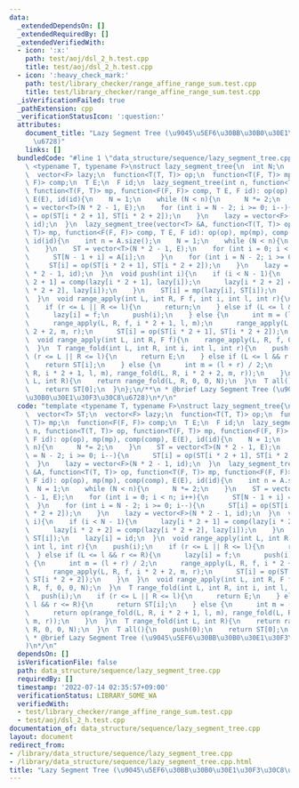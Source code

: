 ```yaml
---
data:
  _extendedDependsOn: []
  _extendedRequiredBy: []
  _extendedVerifiedWith:
  - icon: ':x:'
    path: test/aoj/dsl_2_h.test.cpp
    title: test/aoj/dsl_2_h.test.cpp
  - icon: ':heavy_check_mark:'
    path: test/library_checker/range_affine_range_sum.test.cpp
    title: test/library_checker/range_affine_range_sum.test.cpp
  _isVerificationFailed: true
  _pathExtension: cpp
  _verificationStatusIcon: ':question:'
  attributes:
    document_title: "Lazy Segment Tree (\u9045\u5EF6\u30BB\u30B0\u30E1\u30F3\u30C8\
      \u6728)"
    links: []
  bundledCode: "#line 1 \"data_structure/sequence/lazy_segment_tree.cpp\"\ntemplate\
    \ <typename T, typename F>\nstruct lazy_segment_tree{\n  int N;\n  vector<T> ST;\n\
    \  vector<F> lazy;\n  function<T(T, T)> op;\n  function<T(F, T)> mp;\n  function<F(F,\
    \ F)> comp;\n  T E;\n  F id;\n  lazy_segment_tree(int n, function<T(T, T)> op,\
    \ function<T(F, T)> mp, function<F(F, F)> comp, T E, F id): op(op), mp(mp), comp(comp),\
    \ E(E), id(id){\n    N = 1;\n    while (N < n){\n      N *= 2;\n    }\n    ST\
    \ = vector<T>(N * 2 - 1, E);\n    for (int i = N - 2; i >= 0; i--){\n      ST[i]\
    \ = op(ST[i * 2 + 1], ST[i * 2 + 2]);\n    }\n    lazy = vector<F>(N * 2 - 1,\
    \ id);\n  }\n  lazy_segment_tree(vector<T> &A, function<T(T, T)> op, function<T(F,\
    \ T)> mp, function<F(F, F)> comp, T E, F id): op(op), mp(mp), comp(comp), E(E),\
    \ id(id){\n    int n = A.size();\n    N = 1;\n    while (N < n){\n      N *= 2;\n\
    \    }\n    ST = vector<T>(N * 2 - 1, E);\n    for (int i = 0; i < n; i++){\n\
    \      ST[N - 1 + i] = A[i];\n    }\n    for (int i = N - 2; i >= 0; i--){\n \
    \     ST[i] = op(ST[i * 2 + 1], ST[i * 2 + 2]);\n    }\n    lazy = vector<F>(N\
    \ * 2 - 1, id);\n  }\n  void push(int i){\n    if (i < N - 1){\n      lazy[i *\
    \ 2 + 1] = comp(lazy[i * 2 + 1], lazy[i]);\n      lazy[i * 2 + 2] = comp(lazy[i\
    \ * 2 + 2], lazy[i]);\n    }\n    ST[i] = mp(lazy[i], ST[i]);\n    lazy[i] = id;\n\
    \  }\n  void range_apply(int L, int R, F f, int i, int l, int r){\n    push(i);\n\
    \    if (r <= L || R <= l){\n      return;\n    } else if (L <= l && r <= R){\n\
    \      lazy[i] = f;\n      push(i);\n    } else {\n      int m = (l + r) / 2;\n\
    \      range_apply(L, R, f, i * 2 + 1, l, m);\n      range_apply(L, R, f, i *\
    \ 2 + 2, m, r);\n      ST[i] = op(ST[i * 2 + 1], ST[i * 2 + 2]);\n    }\n  }\n\
    \  void range_apply(int L, int R, F f){\n    range_apply(L, R, f, 0, 0, N);\n\
    \  }\n  T range_fold(int L, int R, int i, int l, int r){\n    push(i);\n    if\
    \ (r <= L || R <= l){\n      return E;\n    } else if (L <= l && r <= R){\n  \
    \    return ST[i];\n    } else {\n      int m = (l + r) / 2;\n      return op(range_fold(L,\
    \ R, i * 2 + 1, l, m), range_fold(L, R, i * 2 + 2, m, r));\n    }\n  }\n  T range_fold(int\
    \ L, int R){\n    return range_fold(L, R, 0, 0, N);\n  }\n  T all(){\n    push(0);\n\
    \    return ST[0];\n  }\n};\n/**\n * @brief Lazy Segment Tree (\u9045\u5EF6\u30BB\
    \u30B0\u30E1\u30F3\u30C8\u6728)\n*/\n"
  code: "template <typename T, typename F>\nstruct lazy_segment_tree{\n  int N;\n\
    \  vector<T> ST;\n  vector<F> lazy;\n  function<T(T, T)> op;\n  function<T(F,\
    \ T)> mp;\n  function<F(F, F)> comp;\n  T E;\n  F id;\n  lazy_segment_tree(int\
    \ n, function<T(T, T)> op, function<T(F, T)> mp, function<F(F, F)> comp, T E,\
    \ F id): op(op), mp(mp), comp(comp), E(E), id(id){\n    N = 1;\n    while (N <\
    \ n){\n      N *= 2;\n    }\n    ST = vector<T>(N * 2 - 1, E);\n    for (int i\
    \ = N - 2; i >= 0; i--){\n      ST[i] = op(ST[i * 2 + 1], ST[i * 2 + 2]);\n  \
    \  }\n    lazy = vector<F>(N * 2 - 1, id);\n  }\n  lazy_segment_tree(vector<T>\
    \ &A, function<T(T, T)> op, function<T(F, T)> mp, function<F(F, F)> comp, T E,\
    \ F id): op(op), mp(mp), comp(comp), E(E), id(id){\n    int n = A.size();\n  \
    \  N = 1;\n    while (N < n){\n      N *= 2;\n    }\n    ST = vector<T>(N * 2\
    \ - 1, E);\n    for (int i = 0; i < n; i++){\n      ST[N - 1 + i] = A[i];\n  \
    \  }\n    for (int i = N - 2; i >= 0; i--){\n      ST[i] = op(ST[i * 2 + 1], ST[i\
    \ * 2 + 2]);\n    }\n    lazy = vector<F>(N * 2 - 1, id);\n  }\n  void push(int\
    \ i){\n    if (i < N - 1){\n      lazy[i * 2 + 1] = comp(lazy[i * 2 + 1], lazy[i]);\n\
    \      lazy[i * 2 + 2] = comp(lazy[i * 2 + 2], lazy[i]);\n    }\n    ST[i] = mp(lazy[i],\
    \ ST[i]);\n    lazy[i] = id;\n  }\n  void range_apply(int L, int R, F f, int i,\
    \ int l, int r){\n    push(i);\n    if (r <= L || R <= l){\n      return;\n  \
    \  } else if (L <= l && r <= R){\n      lazy[i] = f;\n      push(i);\n    } else\
    \ {\n      int m = (l + r) / 2;\n      range_apply(L, R, f, i * 2 + 1, l, m);\n\
    \      range_apply(L, R, f, i * 2 + 2, m, r);\n      ST[i] = op(ST[i * 2 + 1],\
    \ ST[i * 2 + 2]);\n    }\n  }\n  void range_apply(int L, int R, F f){\n    range_apply(L,\
    \ R, f, 0, 0, N);\n  }\n  T range_fold(int L, int R, int i, int l, int r){\n \
    \   push(i);\n    if (r <= L || R <= l){\n      return E;\n    } else if (L <=\
    \ l && r <= R){\n      return ST[i];\n    } else {\n      int m = (l + r) / 2;\n\
    \      return op(range_fold(L, R, i * 2 + 1, l, m), range_fold(L, R, i * 2 + 2,\
    \ m, r));\n    }\n  }\n  T range_fold(int L, int R){\n    return range_fold(L,\
    \ R, 0, 0, N);\n  }\n  T all(){\n    push(0);\n    return ST[0];\n  }\n};\n/**\n\
    \ * @brief Lazy Segment Tree (\u9045\u5EF6\u30BB\u30B0\u30E1\u30F3\u30C8\u6728\
    )\n*/\n"
  dependsOn: []
  isVerificationFile: false
  path: data_structure/sequence/lazy_segment_tree.cpp
  requiredBy: []
  timestamp: '2022-07-14 02:35:57+09:00'
  verificationStatus: LIBRARY_SOME_WA
  verifiedWith:
  - test/library_checker/range_affine_range_sum.test.cpp
  - test/aoj/dsl_2_h.test.cpp
documentation_of: data_structure/sequence/lazy_segment_tree.cpp
layout: document
redirect_from:
- /library/data_structure/sequence/lazy_segment_tree.cpp
- /library/data_structure/sequence/lazy_segment_tree.cpp.html
title: "Lazy Segment Tree (\u9045\u5EF6\u30BB\u30B0\u30E1\u30F3\u30C8\u6728)"
---
```

